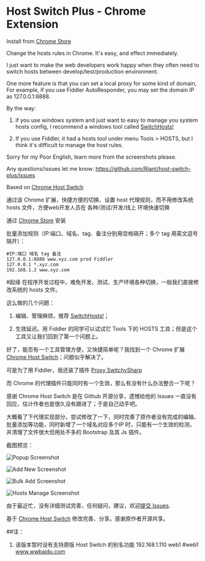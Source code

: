 # Host Switch Plus - Chrome Extension

Install from [Chrome Store](https://chrome.google.com/webstore/detail/host-switch-plus/bopepoejgapmihklfepohbilpkcdoaeo?utm_source=chrome-ntp-icon)

Change the hosts rules in Chrome. It's easy, and effect immediately.

I just want to make the web developers work happy when they often need to switch hosts between develop/test/production environment.

One more feature is that you can set a local proxy for some kind of domain, For example, if you use Fiddler AutoResponder, you may set the domain IP as 127.0.0.1:8888.

By the way:

1. if you use windows system and just want to easy to manage you system hosts config, I recommend a windows tool called [SwitchHosts!](http://oldj.net/article/switchhosts/)

2. If you use Fiddler, it had a hosts tool under menu Tools > HOSTS, but I think it's difficult to manage the host rules.

Sorry for my Poor English, learn more from the screenshots please.

Any questions/issues let me know: https://github.com/Riant/host-switch-plus/issues

Based on [Chrome Host Switch](https://github.com/shendongming/chrome-host-switch)

通过该 Chrome 扩展，快捷方便的切换、设置 host 代理规则，而不用修改系统 hosts 文件，方便web开发人员在 各种/测试/开发/线上 环境快速切换

通过 [Chrome Store](https://chrome.google.com/webstore/detail/host-switch-plus/bopepoejgapmihklfepohbilpkcdoaeo?utm_source=chrome-ntp-icon) 安装

批量添加规则（IP:端口、域名、tag、备注分别用空格隔开；多个 tag 用英文逗号隔开）：
```
#IP:端口 域名 tag 备注
127.0.0.1:8888 www.xyz.com prod Fiddler
127.0.0.1 *.xyz.com
192.168.1.2 www.xyz.com
```

#起缘
在程序开发过程中，难免开发、测试、生产环境各种切换，一般我们直接修改系统的 hosts 文件。

这么做的几个问题：

1. 编辑、管理麻烦，推荐 [SwitchHosts!](http://oldj.net/article/switchhosts/)；

2. 生效延迟。用 Fiddler 的同学可以试试它 Tools 下的 HOSTS 工具；但是这个工具又让我们回到了第一个问题上。

好了，能否有一个工具管理方便，又快捷简单呢？我找到一个 Chrome 扩展 [Chrome Host Switch](https://github.com/shendongming/chrome-host-switch)；问题似乎解决了。

可是为了用 Fiddler，我还装了插件 [Proxy SwitchySharp](https://chrome.google.com/webstore/detail/proxy-switchysharp/dpplabbmogkhghncfbfdeeokoefdjegm?utm_source=chrome-ntp-icon)

而 Chrome 的代理插件只能同时有一个生效，那么有没有什么办法整合一下呢？

感谢 Chrome Host Switch 是在 Github 开源分享，遗憾给他的 Issues 一直没有回应，估计作者也是很久没有跟进了；于是自己动手吧。

大概看了下代理实现部分，尝试修改了一下，同时完善了原作者没有完成的编辑、批量添加等功能，同时新增了一个域名对应多个IP 时，只能有一个生效的检测，并清理了文件很大但用处不多的 Bootstrap 及其 Js 插件。

截图预览：

![Popup Screenshot](https://raw.githubusercontent.com/Riant/host-switch-plus/master/screenshots/screenshot-1.png)

![Add New Screenshot](https://raw.githubusercontent.com/Riant/host-switch-plus/master/screenshots/screenshot-add.png)

![Bulk Add Screenshot](https://raw.githubusercontent.com/Riant/host-switch-plus/master/screenshots/screenshot-bulkadd.png)

![Hosts Manage Screenshot](https://raw.githubusercontent.com/Riant/host-switch-plus/master/screenshots/screenshot-hosts.png)

由于最近忙，没有详细测试完善，任何疑问，建议，欢迎[提交 Issues](https://github.com/Riant/host-switch-plus/issues).

基于 [Chrome Host Switch](https://github.com/shendongming/chrome-host-switch) 修改完善、分享。感谢原作者开源共享。

##注：
1. 该版本暂时没有支持原版 Host Switch 的别名功能
    192.168.1.110 web1
    #web1  www.wwbaidu.com




